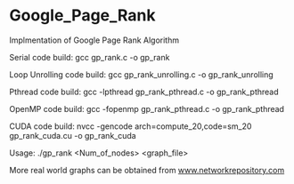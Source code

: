 # Google_Page_Rank
Implmentation of Google Page Rank Algorithm

Serial code build:
gcc gp_rank.c -o gp_rank

Loop Unrolling code build:
gcc gp_rank_unrolling.c -o gp_rank_unrolling

Pthread code build:
gcc -lpthread gp_rank_pthread.c -o gp_rank_pthread

OpenMP code build:
gcc -fopenmp gp_rank_pthread.c -o gp_rank_pthread

CUDA code build:
nvcc -gencode arch=compute_20,code=sm_20 gp_rank_cuda.cu -o gp_rank_cuda


Usage:
./gp_rank <Num_of_nodes> <graph_file>

More real world graphs can be obtained from www.networkrepository.com
